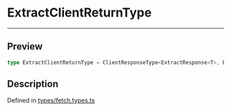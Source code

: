 
      
# ExtractClientReturnType

<div class="api-docs__separator" data-reactroot="">

---

</div><div class="api-docs__section" data-reactroot="">

## Preview

</div><div class="api-docs__preview type single" data-reactroot="">

```ts
type ExtractClientReturnType = ClientResponseType<ExtractResponse<T>, ExtractError<T>>;
```

</div><div class="api-docs__section" data-reactroot="">

## Description

</div><div class="api-docs__description" data-reactroot=""><span class="api-docs__do-not-parse">



</span></div><div class="api-docs__definition" data-reactroot="">

Defined in [types/fetch.types.ts](https://github.com/BetterTyped/hyper-fetch/blob/982ac882/packages/core/src/types/fetch.types.ts#L4)

</div>